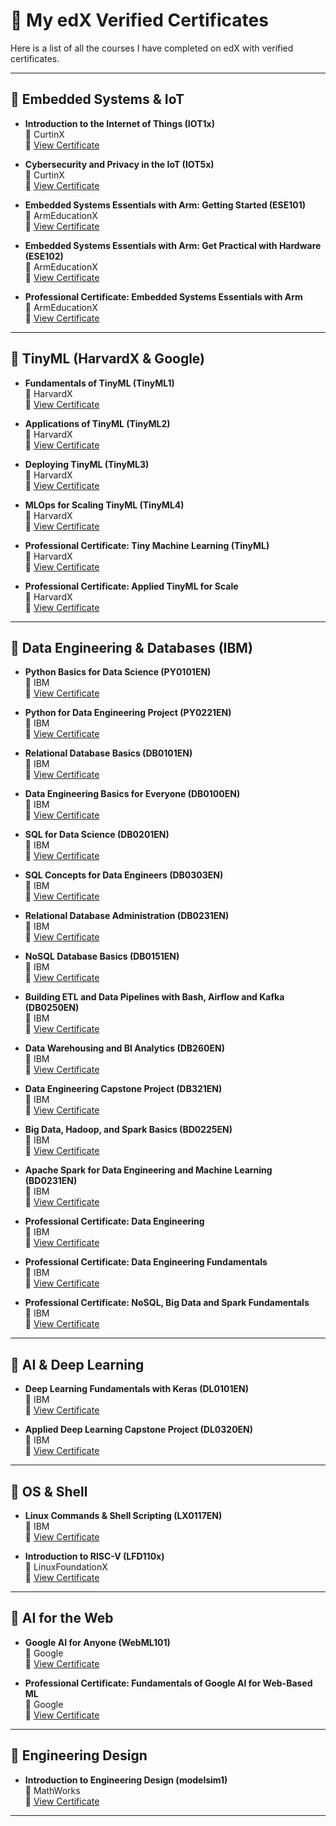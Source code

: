 # 📜 My edX Verified Certificates

Here is a list of all the courses I have completed on edX with verified certificates.

---

## 🧠 Embedded Systems & IoT

- **Introduction to the Internet of Things (IOT1x)**  
  🏫 CurtinX  
  🔗 [View Certificate](https://courses.edx.org/certificates/7c890c04fdf4482bbcf5ee777240c3ea)

- **Cybersecurity and Privacy in the IoT (IOT5x)**  
  🏫 CurtinX  
  🔗 [View Certificate](https://courses.edx.org/certificates/41bdac7a424e488887787d2a61e2f4ec)

- **Embedded Systems Essentials with Arm: Getting Started (ESE101)**  
  🏫 ArmEducationX  
  🔗 [View Certificate](https://courses.edx.org/certificates/56392df625c145fabfdbe269b6835cda)

- **Embedded Systems Essentials with Arm: Get Practical with Hardware (ESE102)**  
  🏫 ArmEducationX  
  🔗 [View Certificate](https://courses.edx.org/certificates/d6a20f8ae1cf436aa71c07305a9446c6)

- **Professional Certificate: Embedded Systems Essentials with Arm**  
  🏫 ArmEducationX  
  🔗 [View Certificate](https://credentials.edx.org/credentials/b180735e32fd4d6b97aec1e904a18257/)

---

## 🧠 TinyML (HarvardX & Google)

- **Fundamentals of TinyML (TinyML1)**  
  🏫 HarvardX  
  🔗 [View Certificate](https://courses.edx.org/certificates/e4efcd899b5d4bd7aede932575874164)

- **Applications of TinyML (TinyML2)**  
  🏫 HarvardX  
  🔗 [View Certificate](https://courses.edx.org/certificates/19200f3df9474fd9b89d0958428de945)

- **Deploying TinyML (TinyML3)**  
  🏫 HarvardX  
  🔗 [View Certificate](https://courses.edx.org/certificates/e64fb5ae4cac466aaa90807d8bff8a4a)

- **MLOps for Scaling TinyML (TinyML4)**  
  🏫 HarvardX  
  🔗 [View Certificate](https://courses.edx.org/certificates/1d1117b4c9a241c3a630ec258e2d57dc)

- **Professional Certificate: Tiny Machine Learning (TinyML)**  
  🏫 HarvardX  
  🔗 [View Certificate](https://credentials.edx.org/credentials/ab8087b0f9df4f33a42e997def2008a8/)

- **Professional Certificate: Applied TinyML for Scale**  
  🏫 HarvardX  
  🔗 [View Certificate](https://credentials.edx.org/credentials/44e77a38f35640398a728db0c2834203/)

---

## 🧠 Data Engineering & Databases (IBM)

- **Python Basics for Data Science (PY0101EN)**  
  🏫 IBM  
  🔗 [View Certificate](https://courses.edx.org/certificates/839e1454067c4c108f9bcc54939130a1)

- **Python for Data Engineering Project (PY0221EN)**  
  🏫 IBM  
  🔗 [View Certificate](https://courses.edx.org/certificates/fd0334669b084851b786684749385442)

- **Relational Database Basics (DB0101EN)**  
  🏫 IBM  
  🔗 [View Certificate](https://courses.edx.org/certificates/3eef56b75eb54693b56463cafe960a93)

- **Data Engineering Basics for Everyone (DB0100EN)**  
  🏫 IBM  
  🔗 [View Certificate](https://courses.edx.org/certificates/1e662644b89849d0a8797b5774328c82)

- **SQL for Data Science (DB0201EN)**  
  🏫 IBM  
  🔗 [View Certificate](https://courses.edx.org/certificates/6098286e9a5345b181cbef54ca886b2e)

- **SQL Concepts for Data Engineers (DB0303EN)**  
  🏫 IBM  
  🔗 [View Certificate](https://courses.edx.org/certificates/6c6fe88e51c54681936987045f999cca)

- **Relational Database Administration (DB0231EN)**  
  🏫 IBM  
  🔗 [View Certificate](https://courses.edx.org/certificates/f53a3a135b5f473bb8f5f741efd7bc1c)

- **NoSQL Database Basics (DB0151EN)**  
  🏫 IBM  
  🔗 [View Certificate](https://courses.edx.org/certificates/6441a06079ba4b78aff49ea6d3faed6f)

- **Building ETL and Data Pipelines with Bash, Airflow and Kafka (DB0250EN)**  
  🏫 IBM  
  🔗 [View Certificate](https://courses.edx.org/certificates/7314d12dd09c44f191014c265b6e8ddd)

- **Data Warehousing and BI Analytics (DB260EN)**  
  🏫 IBM  
  🔗 [View Certificate](https://courses.edx.org/certificates/964959ae2fef44869649f9b4eceb1a84)

- **Data Engineering Capstone Project (DB321EN)**  
  🏫 IBM  
  🔗 [View Certificate](https://courses.edx.org/certificates/7ae3495506a0415ebb7a7e9258f73639)

- **Big Data, Hadoop, and Spark Basics (BD0225EN)**  
  🏫 IBM  
  🔗 [View Certificate](https://courses.edx.org/certificates/771ce98a1afd411cbb6427526e1631a8)

- **Apache Spark for Data Engineering and Machine Learning (BD0231EN)**  
  🏫 IBM  
  🔗 [View Certificate](https://courses.edx.org/certificates/c6d8128060c5473f96df0a9bc5513197)

- **Professional Certificate: Data Engineering**  
  🏫 IBM  
  🔗 [View Certificate](https://credentials.edx.org/credentials/067fc8fddff24327976c1c4b097b9217/)

- **Professional Certificate: Data Engineering Fundamentals**  
  🏫 IBM  
  🔗 [View Certificate](https://credentials.edx.org/credentials/1efce13faaf24ed88fd7225133ce7334/)

- **Professional Certificate: NoSQL, Big Data and Spark Fundamentals**  
  🏫 IBM  
  🔗 [View Certificate](https://credentials.edx.org/credentials/51771cf87010440ab807815a6e4ee678/)

---

## 🧠 AI & Deep Learning

- **Deep Learning Fundamentals with Keras (DL0101EN)**  
  🏫 IBM  
  🔗 [View Certificate](https://courses.edx.org/certificates/270bd1a1fdf542d7bb97fdd4479caf62)

- **Applied Deep Learning Capstone Project (DL0320EN)**  
  🏫 IBM  
  🔗 [View Certificate](https://courses.edx.org/certificates/046c07857b5149b5a6440ca980dffe17)

---

## 🧠 OS & Shell

- **Linux Commands & Shell Scripting (LX0117EN)**  
  🏫 IBM  
  🔗 [View Certificate](https://courses.edx.org/certificates/eb51400602e04084b428b534b8fe4ced)

- **Introduction to RISC-V (LFD110x)**  
  🏫 LinuxFoundationX  
  🔗 [View Certificate](https://courses.edx.org/certificates/4bb8898027e94c4e97a10f99f646bd48)

---

## 🧠 AI for the Web

- **Google AI for Anyone (WebML101)**  
  🏫 Google  
  🔗 [View Certificate](https://courses.edx.org/certificates/9680e2d6eb26421d9a42c42a58e7591d)

- **Professional Certificate: Fundamentals of Google AI for Web-Based ML**  
  🏫 Google  
  🔗 [View Certificate](https://credentials.edx.org/credentials/87dd5c6eaa52450b8ac1c9dee54ed23a/)

---

## 🧠 Engineering Design

- **Introduction to Engineering Design (modelsim1)**  
  🏫 MathWorks  
  🔗 [View Certificate](https://courses.edx.org/certificates/004772b27dc24ea0a285b1f3a6e4dca4)

---
